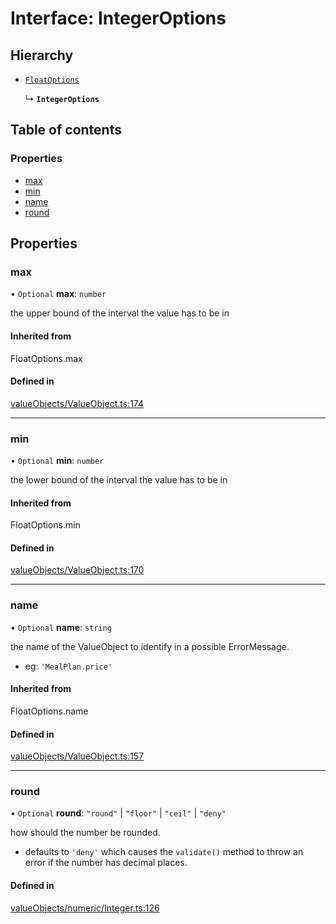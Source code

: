 # Interface: IntegerOptions

## Hierarchy

- [`FloatOptions`](../wiki/Exports#floatoptions)

  ↳ **`IntegerOptions`**

## Table of contents

### Properties

- [max](../wiki/IntegerOptions#max)
- [min](../wiki/IntegerOptions#min)
- [name](../wiki/IntegerOptions#name)
- [round](../wiki/IntegerOptions#round)

## Properties

### max

• `Optional` **max**: `number`

the upper bound of the interval the value has to be in

#### Inherited from

FloatOptions.max

#### Defined in

[valueObjects/ValueObject.ts:174](https://github.com/pcprinz/DDD-basics/blob/347e30e/src/valueObjects/ValueObject.ts#L174)

___

### min

• `Optional` **min**: `number`

the lower bound of the interval the value has to be in

#### Inherited from

FloatOptions.min

#### Defined in

[valueObjects/ValueObject.ts:170](https://github.com/pcprinz/DDD-basics/blob/347e30e/src/valueObjects/ValueObject.ts#L170)

___

### name

• `Optional` **name**: `string`

the name of the ValueObject to identify in a possible ErrorMessage.
- eg: `'MealPlan.price'`

#### Inherited from

FloatOptions.name

#### Defined in

[valueObjects/ValueObject.ts:157](https://github.com/pcprinz/DDD-basics/blob/347e30e/src/valueObjects/ValueObject.ts#L157)

___

### round

• `Optional` **round**: ``"round"`` \| ``"floor"`` \| ``"ceil"`` \| ``"deny"``

how should the number be rounded.
- defaults to `'deny'` which causes the `validate()` method to throw an error if the number
  has decimal places.

#### Defined in

[valueObjects/numeric/Integer.ts:126](https://github.com/pcprinz/DDD-basics/blob/347e30e/src/valueObjects/numeric/Integer.ts#L126)
